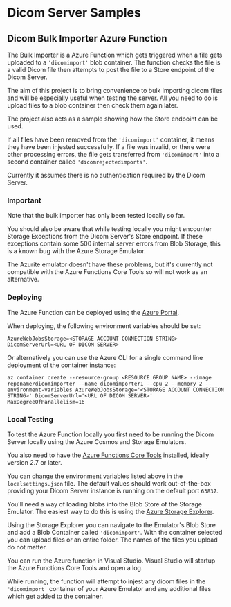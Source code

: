 # Dicom Server Samples 

## Dicom Bulk Importer Azure Function

The Bulk Importer is a Azure Function which gets triggered when a file gets uploaded to a `'dicomimport'` blob container. The function checks the file is a valid Dicom file then attempts to post the file to a Store endpoint of the Dicom Server.

The aim of this project is to bring convenience to bulk importing dicom files and will be especially useful when testing the server. All you need to do is upload files to a blob container then check them again later.

The project also acts as a sample showing how the Store endpoint can be used.


If all files have been removed from the `'dicomimport'` container, it means they have been injested successfully.  If a file was invalid, or there were other processing errors, the file gets transferred from `'dicomimport'` into a second container called `'dicomrejectedimports'`.

Currently it assumes there is no authentication required by the Dicom Server.

### Important

Note that the bulk importer has only been tested locally so far.

You should also be aware that while testing locally you might encounter Storage Exceptions from the Dicom Server's Store endpoint. If these exceptions contain some 500 internal server errors from Blob Storage, this is a known bug with the Azure Storage Emulator.

The Azurite emulator doesn't have these problems, but it's currently not compatible with the Azure Functions Core Tools so will not work as an alternative.

### Deploying

The Azure Function can be deployed using the [Azure Portal](https://portal.azure.com/).

When deploying, the following environment variables should be set:  
```
AzureWebJobsStorage=<STORAGE ACCOUNT CONNECTION STRING>
DicomServerUrl=<URL OF DICOM SERVER>
```

Or alternatively you can use the Azure CLI for a single command line deployment of the container instance:
```
az container create --resource-group <RESOURCE GROUP NAME> --image reponame/dicomimporter --name dicomimporter1 --cpu 2 --memory 2 --environment-variables AzureWebJobsStorage='<STORAGE ACCOUNT CONNECTION STRING>' DicomServerUrl='<URL OF DICOM SERVER>' MaxDegreeOfParallelism=16
```

### Local Testing

To test the Azure Function locally you first need to be running the Dicom Server locally using the Azure Cosmos and Storage Emulators.

You also need to have the [Azure Functions Core Tools](https://github.com/Azure/azure-functions-core-tools) installed, ideally version 2.7 or later.

You can change the environment variables listed above in the `localsettings.json` file. The default values should work out-of-the-box providing your Dicom Server instance is running on the default port `63837`.

You'll need a way of loading blobs into the Blob Store of the Storage Emulator. The easiest way to do this is using the [Azure Storage Explorer](https://azure.microsoft.com/en-us/features/storage-explorer/).

Using the Storage Explorer you can navigate to the Emulator's Blob Store and add a Blob Container called `'dicomimport'`. With the container selected you can upload files or an entire folder. The names of the files you upload do not matter.

You can run the Azure function in Visual Studio. Visual Studio will startup the Azure Functions Core Tools and open a log.

While running, the function will attempt to injest any dicom files in the `'dicomimport'` container of your Azure Emulator and any additional files which get added to the container.